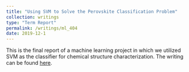 ```yaml
---
title: "Using SVM to Solve the Perovskite Classification Problem"
collection: writings 
type: "Term Report"
permalink: /writings/ml_404
date: 2019-12-1
---
```


This is the final report of a machine learning project in which we utilized SVM as the classifier for chemical structure characterization. The writing can be found [here](http://lukeyf.github.io/files/ml_paper.pdf).

